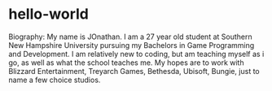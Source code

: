 # hello-world
Biography:
My name is JOnathan. I am a 27 year old student at Southern New Hampshire University pursuing my Bachelors in Game Programming and Development. I am relatively new to coding, but am teaching myself as i go, as well as what the school teaches me. My hopes are to work with Blizzard Entertainment, Treyarch Games, Bethesda, Ubisoft, Bungie, just to name a few choice studios.
